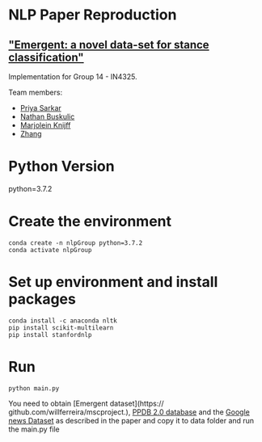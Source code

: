 # NLP Paper Reproduction 
## ["Emergent: a novel data-set for stance classification"](https://www.aclweb.org/anthology/N16-1138)

Implementation for Group 14 -  IN4325.

Team members:
 * [Priya Sarkar](https://www.linkedin.com/in/priyasarka)
 * [Nathan Buskulic](https://www.tudelft.nl/ewi/)
 * [Marjolein Knijff](https://www.tudelft.nl/ewi/)
 * [Zhang](https://www.tudelft.nl/ewi/)
 
# Python Version 
python=3.7.2

# Create the environment
```
conda create -n nlpGroup python=3.7.2
conda activate nlpGroup
```

# Set up environment and install packages
```
conda install -c anaconda nltk
pip install scikit-multilearn
pip install stanfordnlp 
```

# Run 
```
python main.py 
```
You need to obtain [Emergent dataset](https://
github.com/willferreira/mscproject.), [PPDB 2.0 database](http://paraphrase.org/#/) and the [Google news Dataset](https://drive.google.com/file/d/0B7XkCwpI5KDYNlNUTTlSS21pQmM/edit) as described in the paper and copy it to data folder and run the main.py file
